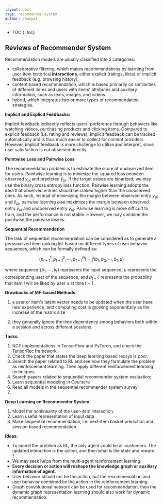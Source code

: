 ```yaml
---
layout: post
tags: recommender-system
author: Chunpai
---
```


* TOC
{: toc}
## Reviews of Recommender System

Recommendation models are usually classified into 3 categories: 

- collaborative filtering, which makes recommendations by learning from user-item historical **interactions**, either explicit (ratings, likes) or implicit feedback (e.g. browsing history). 
- content based recommendation, which is based primarily on similarities of different items and users with items' attributes and auxiliary information, such as texts, images, and videos.
- hybrid, which integrates two or more types of recommendation strategies.



**Implicit and Explicit Feedbacks:**

Implicit feedback indirectly reflects users' preference through behaviors like watching videos, purchasing products and clicking items. Compared to explicit feedback (i.e. rating and reviews), implicit feedback can be tracked automatically and is thus much easier to collect for content providers. However, implicit feedback is more challenge to utilize and interpret, since user satisfaction is not observed directly. 



**Pointwise Loss and Pairwise Loss**

The recommendation problem is to estimate the score of unobserved item for users. Pointwise learning is to minimize the squared loss between observed $y_{ui}$ and predicted $\hat{y}_{ui}$. If the target values are binarized, we may use the binary cross entropy loss function. Pairwise learning adopts the idea that observed entries should be ranked higher than the unobserved ones. As such, instead of minimizing the margin between observed entry $y_{ui}$ and $\hat{y}_{ui}$,  pairwise learning ~~also~~ maximizes the margin between observed entry $\hat{y}_{ui}$ and unobserved entry $\hat{y}_{uj}$. Pairwise learning is more difficult to train, and the performance is not stable. However, we may combine the pointwise the pairwise losses. 



**Sequential Recommendation**

The task of sequential recommendation can be considered as to generate a personalized item ranking list based on different types of user behavior sequences, which can be formally defined as:


$$
(p^1_{t+1}, p^2_{t+1}, \cdots, p^N_{t+1}) = f(b_1, b_2, \cdots, b_t, u)
$$


where sequence $\{b_1, \cdots, b_t\}$ represents the input sequence, $u$ represents the corresponding user of the sequence, and $p^i_{t+1}$ represents the probability that item $i$ will be liked by user $u$ at time $t+1$ .  



**Drawbacks of MF-based Methods:**

1.  a user or item's latent vector needs to be updated when the user have new experience, and computing cost is growing exponentially as the increase of the matrix size

2. they generally ignore the time dependency among behaviors both within a session and across different sessions.

   



**Tasks:** 

1. NCF implementations in TensorFlow and PyTorch, and check the TensorRec framework.
2.  Check the paper that states the deep learning based recsys is poor. 
3. Search the paper related to RL and see how they formulate the problem as reinforcement learning. Then apply different reinforcement learning techniques.
4. Search papers related to sequential recommender system evaluation; 
5. Learn sequential modeling in Coursera
6. Read all models in the sequential recommender system survey
7. 



**Deep Learning on Recommender System:**

1. Model the nonlinearity of the user-item interaction.
2. Learn useful representation of input data.
3. Make sequential recommendation, i.e. next-item basket prediction and session based recommendation. 





**Ideas:**

- To model the problem as RL, the only agent could be all customers. The updated interaction is the action, and then what is the state and reward ? 
- We may seek helps from the multi-agent reinforcement learning.
- **Every decision or action will reshape the knowledge graph or auxiliary information of agent.** 
- User behavior should not be the action, but the recommendation and user behavior combined be the action in the reinforcement learning. 
- Graph convolutional network can be used for recommendation, then the dynamic graph representation learning should also work for dynamic recommendation.



 

